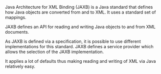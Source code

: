 Java Architecture for XML Binding (JAXB) is a Java standard that defines how Java objects are converted from and to XML. It uses a standard set of mappings.

JAXB defines an API for reading and writing Java objects to and from XML documents.

As JAXB is defined via a specification, it is possible to use different implementations for this standard. JAXB defines a service provider which allows the selection of the JAXB implementation.

It applies a lot of defaults thus making reading and writing of XML via Java relatively easy.


